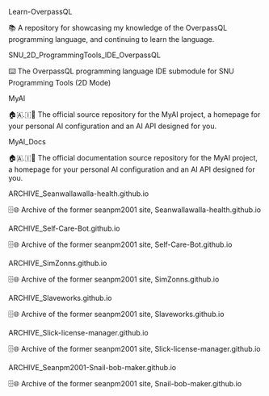 
Learn-OverpassQL

📚️ A repository for showcasing my knowledge of the OverpassQL programming language, and continuing to learn the language. 

SNU_2D_ProgrammingTools_IDE_OverpassQL

⌨️ The OverpassQL programming language IDE submodule for SNU Programming Tools (2D Mode)

MyAI

🏠️🇦.🇮💾️ The official source repository for the MyAI project, a homepage for your personal AI configuration and an AI API designed for you.

MyAI_Docs

🏠️🇦.🇮📖️ The official documentation source repository for the MyAI project, a homepage for your personal AI configuration and an AI API designed for you.

ARCHIVE_Seanwallawalla-health.github.io

🗄️🌐️ Archive of the former seanpm2001 site, Seanwallawalla-health.github.io

ARCHIVE_Self-Care-Bot.github.io

🗄️🌐️ Archive of the former seanpm2001 site, Self-Care-Bot.github.io

ARCHIVE_SimZonns.github.io

🗄️🌐️ Archive of the former seanpm2001 site, SimZonns.github.io

ARCHIVE_Slaveworks.github.io

🗄️🌐️ Archive of the former seanpm2001 site, Slaveworks.github.io

ARCHIVE_Slick-license-manager.github.io

🗄️🌐️ Archive of the former seanpm2001 site, Slick-license-manager.github.io

ARCHIVE_Seanpm2001-Snail-bob-maker.github.io

🗄️🌐️ Archive of the former seanpm2001 site, Snail-bob-maker.github.io

